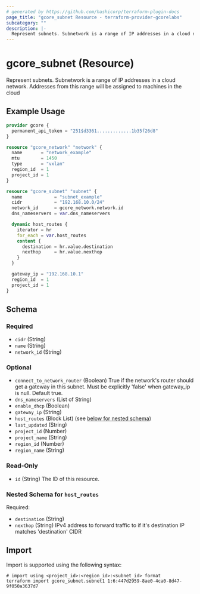 ```yaml
---
# generated by https://github.com/hashicorp/terraform-plugin-docs
page_title: "gcore_subnet Resource - terraform-provider-gcorelabs"
subcategory: ""
description: |-
  Represent subnets. Subnetwork is a range of IP addresses in a cloud network. Addresses from this range will be assigned to machines in the cloud
---
```


# gcore_subnet (Resource)

Represent subnets. Subnetwork is a range of IP addresses in a cloud network. Addresses from this range will be assigned to machines in the cloud

## Example Usage

```terraform
provider gcore {
  permanent_api_token = "251$d3361.............1b35f26d8"
}

resource "gcore_network" "network" {
  name       = "network_example"
  mtu        = 1450
  type       = "vxlan"
  region_id  = 1
  project_id = 1
}

resource "gcore_subnet" "subnet" {
  name            = "subnet_example"
  cidr            = "192.168.10.0/24"
  network_id      = gcore_network.network.id
  dns_nameservers = var.dns_nameservers

  dynamic host_routes {
    iterator = hr
    for_each = var.host_routes
    content {
      destination = hr.value.destination
      nexthop     = hr.value.nexthop
    }
  }

  gateway_ip = "192.168.10.1"
  region_id  = 1
  project_id = 1
}
```

<!-- schema generated by tfplugindocs -->
## Schema

### Required

- `cidr` (String)
- `name` (String)
- `network_id` (String)

### Optional

- `connect_to_network_router` (Boolean) True if the network's router should get a gateway in this subnet. Must be explicitly 'false' when gateway_ip is null. Default true.
- `dns_nameservers` (List of String)
- `enable_dhcp` (Boolean)
- `gateway_ip` (String)
- `host_routes` (Block List) (see [below for nested schema](#nestedblock--host_routes))
- `last_updated` (String)
- `project_id` (Number)
- `project_name` (String)
- `region_id` (Number)
- `region_name` (String)

### Read-Only

- `id` (String) The ID of this resource.

<a id="nestedblock--host_routes"></a>
### Nested Schema for `host_routes`

Required:

- `destination` (String)
- `nexthop` (String) IPv4 address to forward traffic to if it's destination IP matches 'destination' CIDR

## Import

Import is supported using the following syntax:

```shell
# import using <project_id>:<region_id>:<subnet_id> format
terraform import gcore_subnet.subnet1 1:6:447d2959-8ae0-4ca0-8d47-9f050a3637d7
```
